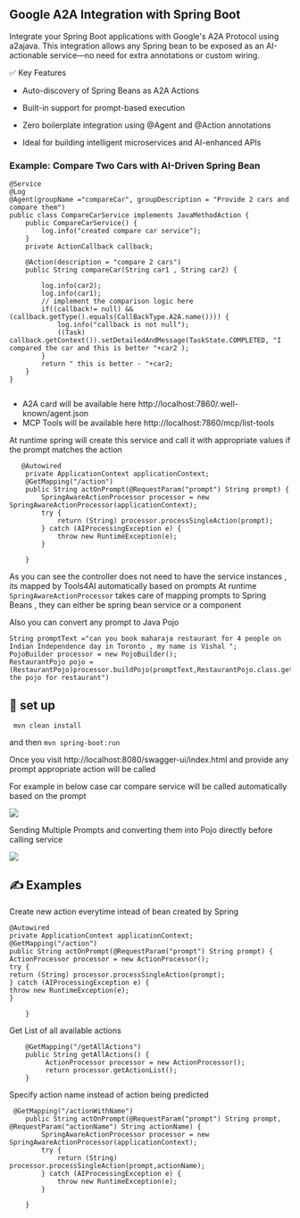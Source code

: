 ##  Google A2A Integration with Spring Boot
Integrate your Spring Boot applications with Google's A2A Protocol using a2ajava. This integration allows any Spring bean to be exposed as an AI-actionable service—no need for extra annotations or custom wiring. 

✅ Key Features
- Auto-discovery of Spring Beans as A2A Actions

- Built-in support for prompt-based execution

- Zero boilerplate integration using @Agent and @Action annotations

- Ideal for building intelligent microservices and AI-enhanced APIs

### Example: Compare Two Cars with AI-Driven Spring Bean

```
@Service
@Log
@Agent(groupName ="compareCar", groupDescription = "Provide 2 cars and compare them")
public class CompareCarService implements JavaMethodAction {
    public CompareCarService() {
        log.info("created compare car service");
    }
    private ActionCallback callback;

    @Action(description = "compare 2 cars")
    public String compareCar(String car1 , String car2) {

        log.info(car2);
        log.info(car1);
        // implement the comparison logic here
        if((callback!= null) && (callback.getType().equals(CallBackType.A2A.name()))) {
            log.info("callback is not null");
            ((Task) callback.getContext()).setDetailedAndMessage(TaskState.COMPLETED, "I compared the car and this is better "+car2 );
        }
        return " this is better - "+car2;
    }
}


```

-  A2A card will be available here http://localhost:7860/.well-known/agent.json
-  MCP Tools will be available here http://localhost:7860/mcp/list-tools


At runtime spring will create this service and call it with appropriate values if the prompt matches the action

```
   @Autowired
    private ApplicationContext applicationContext;
    @GetMapping("/action")
    public String actOnPrompt(@RequestParam("prompt") String prompt) {
        SpringAwareActionProcessor processor = new SpringAwareActionProcessor(applicationContext);
        try {
            return (String) processor.processSingleAction(prompt);
        } catch (AIProcessingException e) {
            throw new RuntimeException(e);
        }

    }
```
As you can see the controller does not need to have the service instances , its mapped by Tools4AI automatically based on prompts
At runtime ```SpringAwareActionProcessor``` takes care of mapping prompts to Spring Beans , they can either be spring bean service
or a component

Also you can convert any prompt to Java Pojo

``` 
String promptText ="can you book maharaja restaurant for 4 people on Indian Independence day in Toronto , my name is Vishal ";
PojoBuilder processor = new PojoBuilder();
RestaurantPojo pojo = (RestaurantPojo)processor.buildPojo(promptText,RestaurantPojo.class.getName(),"RestaurantPojo","Build the pojo for restaurant")
```  


## 📝 set up
``` mvn clean install```

and then
```mvn spring-boot:run```

Once you visit http://localhost:8080/swagger-ui/index.html and provide any prompt appropriate action will be called 

For example in below case car compare service will be called automatically based on the prompt

<img src="swagger.PNG">

Sending Multiple Prompts and converting them into Pojo directly before calling service 

<img src="swagger2.PNG">  


<br>   


## ✍️ Examples

Create new action everytime intead of bean created by Spring
```
@Autowired
private ApplicationContext applicationContext;
@GetMapping("/action")
public String actOnPrompt(@RequestParam("prompt") String prompt) {
ActionProcessor processor = new ActionProcessor();
try {
return (String) processor.processSingleAction(prompt);
} catch (AIProcessingException e) {
throw new RuntimeException(e);
}

    }

```

Get List of all available actions
```
    @GetMapping("/getAllActions")
    public String getAllActions() {
         ActionProcessor processor = new ActionProcessor();
         return processor.getActionList();
    }

```
Specify action name instead of action being predicted 

```
 @GetMapping("/actionWithName")
    public String actOnPrompt(@RequestParam("prompt") String prompt, @RequestParam("actionName") String actionName) {
        SpringAwareActionProcessor processor = new SpringAwareActionProcessor(applicationContext);
        try {
            return (String) processor.processSingleAction(prompt,actionName);
        } catch (AIProcessingException e) {
            throw new RuntimeException(e);
        }

    }

```